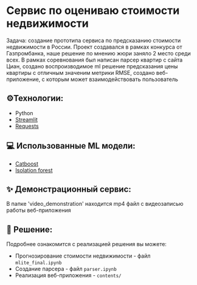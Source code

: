 # Сервис по оцениваю стоимости недвижимости
Задача: создание прототипа сервиса по предсказанию стоимости недвижимости в России. 
Проект создавался в рамках конкурса от Газпромбанка, наше решение по мнению жюри заняло 2 место среди всех.
В рамках соревнования был написан парсер квартир с сайта Циан, создано воспроизводимое ml решение предсказания цены квартиры с отличным значеним метрики RMSE, создано веб-приложение, с которым может взаимодействовать пользователь

## ⚙️Технологии:
- Python
- [Streamlit](https://streamlit.io/)
- [Requests](https://requests.readthedocs.io/en/latest/index.html)
## 💻 Использованные ML модели:
- [Catboost](https://catboost.ai/)
- [Isolation forest](https://scikit-learn.org/stable/modules/generated/sklearn.ensemble.IsolationForest.html)
## ✨ Демонстрационный сервис:
В папке 'video_demonstration' находится mp4 файл с видеозаписью работы веб-приложения
## 🤲 Решение:
Подробнее ознакомится с реализацией решения вы можете:
- Прогнозирование стоимости недвижимости  - файл `mlite_final.ipynb`
- Создание парсера - файл `parser.ipynb`
- Реализация веб-приложения - `contents/`

